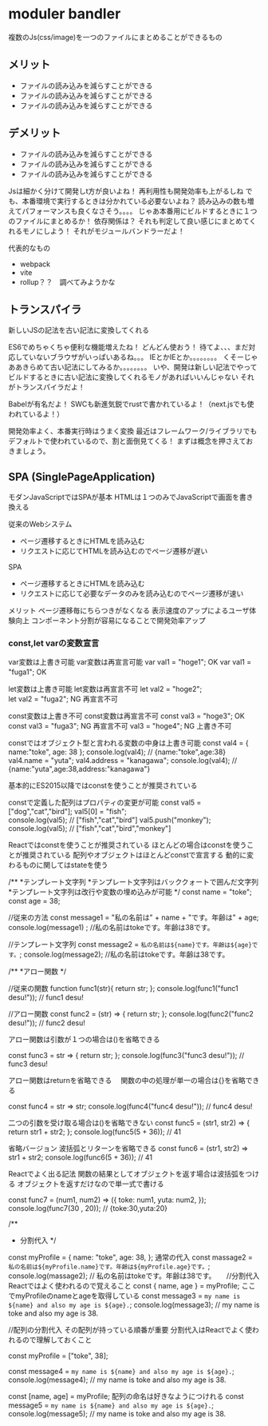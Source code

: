 # moduler bandler 
複数のJs(css/image)を一つのファイルにまとめることができるもの

## メリット
- ファイルの読み込みを減らすことができる
- ファイルの読み込みを減らすことができる
- ファイルの読み込みを減らすことができる

## デメリット
- ファイルの読み込みを減らすことができる
- ファイルの読み込みを減らすことができる
- ファイルの読み込みを減らすことができる


Jsは細かく分けて開発しt方が良いよね！
再利用性も開発効率も上がるしね
でも、本番環境で実行するときは分かれている必要ないよね？
読み込みの数も増えてパフォーマンスも良くなさそう。。。。
じゃあ本番用にビルドするときに１つのファイルにまとめるか！
依存関係は？
それも判定して良い感じにまとめてくれるモノにしよう！
それがモジュールバンドラーだよ！

代表的なもの
- webpack
- vite
- rollup？？　調べてみようかな

## トランスパイラ
新しいJSの記法を古い記法に変換してくれる

ES6でめちゃくちゃ便利な機能増えたね！
どんどん使おう！
待てよ、、、まだ対応していないブラウザがいっぱいあるね。。。
IEとかIEとか。。。。。。。。
くそーじゃああきらめて古い記法にしてみるか。。。。。。。。
いや、開発は新しい記法でやって
ビルドするときに古い記法に変換してくれるモノがあればいいんじゃない
それがトランスパイラだよ！

Babelが有名だよ！
SWCも新進気鋭でrustで書かれているよ！（next.jsでも使われているよ！）

開発効率よく、本番実行時はうまく変換
最近はフレームワーク/ライブラリでもデフォルトで使われているので、割と面倒見てくる！
まずは概念を押さえておきましょう。


## SPA (SinglePageApplication)
モダンJavaScriptではSPAが基本
HTMLは１つのみでJavaScriptで画面を書き換える


従来のWebシステム
- ページ遷移するときにHTMLを読み込む
- リクエストに応じてHTMLを読み込むのでページ遷移が遅い


SPA
- ページ遷移するときにHTMLを読み込む
- リクエストに応じて必要なデータのみを読み込むのでページ遷移が速い

メリット
ページ遷移毎にちらつきがなくなる
表示速度のアップによるユーザ体験向上
コンポーネント分割が容易になることで開発効率アップ



### const,let varの変数宣言
var変数は上書き可能
var変数は再宣言可能
var val1 = "hoge1";  OK
var val1 = "fuga1";  OK　

let変数は上書き可能
let変数は再宣言不可
let val2 = "hoge2";  
let val2 = "fuga2";  NG 再宣言不可

const変数は上書き不可
const変数は再宣言不可
const val3 = "hoge3";  OK
const val3 = "fuga3";  NG 再宣言不可
val3 = "hoge4";  NG  上書き不可

constではオブジェクト型と言われる変数の中身は上書き可能
const val4 = {
    name:"toke",
    age: 38
    };
console.log(val4); // {name:"toke",age:38}
val4.name = "yuta";
val4.address = "kanagawa";
console.log(val4); // {name:"yuta",age:38,address:"kanagawa"}

基本的にES2015以降ではconstを使うことが推奨されている

constで定義した配列はプロパティの変更が可能
const val5 = ["dog","cat","bird"];
val5[0] = "fish";   
console.log(val5); // ["fish","cat","bird"]
val5.push("monkey");
console.log(val5); // ["fish","cat","bird","monkey"]

Reactではconstを使うことが推奨されている
ほとんどの場合はconstを使うことが推奨されている
配列やオブジェクトはほとんどconstで宣言する
動的に変わるものに関してはstateを使う

/**
*テンプレート文字列
*テンプレート文字列はバッククォートで囲んだ文字列
*テンプレート文字列は改行や変数の埋め込みが可能
*/
const name = "toke";
const age = 38;

//従来の方法
const message1 = "私の名前は" + name + "です。年齢は" + age;
console.log(message1)   ;
//私の名前はtokeです。年齢は38です。 
  
//テンプレート文字列
const message2 = `私の名前は${name}です。年齢は${age}です。`;
console.log(message2);
//私の名前はtokeです。年齢は38です。


/**
 *アロー関数
 */

//従来の関数
function func1(str){
    return str;
};
console.log(func1("func1 desu!")); // func1 desu!

//アロー関数
const func2 = (str) => {
    return str;
};
console.log(func2("func2 desu!")); // func2 desu!

アロー関数は引数が１つの場合は()を省略できる

const func3 = str => {
    return str;
};
console.log(func3("func3 desu!")); // func3 desu!   

アロー関数はreturnを省略できる　
関数の中の処理が単一の場合は{}を省略できる

const func4 = str => str;
console.log(func4("func4 desu!")); // func4 desu!   

二つの引数を受け取る場合は()を省略できない
const func5 = (str1, str2) => {
    return str1 + str2;
};
console.log(func5(5 + 36)); // 41

省略バージョン
波括弧とリターンを省略できる
const func6 = (str1, str2) => str1 + str2;
console.log(func6(5 + 36)); // 41   

Reactでよく出る記法
関数の結果としてオブジェクトを返す場合は波括弧をつける
オブジェクトを返すだけなので単一式で書ける

const func7 = (num1, num2) => ({
    toke: num1,
    yuta: num2,
});
console.log(func7(30 , 20)); // {toke:30,yuta:20}


/**
 * 分割代入
 */

const myProfile = {
    name: "toke",
    age: 38,
};
通常の代入
const massage2 = `私の名前は${myProfile.name}です。年齢は${myProfile.age}です。`;
console.log(massage2); // 私の名前はtokeです。年齢は38です。
　
//分割代入　Reactではよく使われるので覚えること
const  { name, age } = myProfile; ここでmyProfileのnameとageを取得している
const message3 = `my name is ${name} and also my age is ${age}.`;
console.log(message3); // my name is toke and also my age is 38.


//配列の分割代入
その配列が持っている順番が重要
分割代入はReactでよく使われるので理解しておくこと

const myProfile = ["toke", 38];

const message4 = `my name is ${name} and also my age is ${age}.`;
console.log(message4); // my name is toke and also my age is 38.

const [name, age] = myProfile;  配列の命名は好きなようにつけれる
const message5 = `my name is ${name} and also my age is ${age}.`;
console.log(message5); // my name is toke and also my age is 38.


